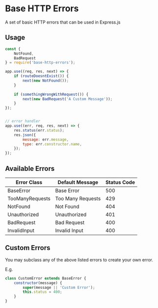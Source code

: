 # Base HTTP Errors

A set of basic HTTP errors that can be used in Express.js

## Usage

```javascript
const {
    NotFound,
    BadRequest
} = require('base-http-errors');

app.use((req, res, next) => {
    if (routeDoesntExist()) {
        next(new NotFound());
    }
    
    if (somethingWrongWithRequest()) {
        next(new BadRequest('A Custom Message'));
    }
});


// error handler
app.use((err, req, res, next) => {
    res.status(err.status);
    res.json({
        message: err.message,
        type: err.constructor.name,
    });
});

```

## Available Errors

| Error Class       | Default Message    | Status Code  |
| ----------------- | ------------------ | ------------ |
| BaseError         | Base Error         | 500          |
| TooManyRequests   | Too Many Requests  | 429          |
| NotFound          | Not Found          | 404          |
| Unauthorized      | Unauthorized       | 401          |
| BadRequest        | Bad Request        | 400          |
| InvalidInput      | Invalid Input      | 400          |


## Custom Errors

You may subclass any of the above listed errors to create your own error.

E.g.

```javascript
class CustomError extends BaseError {
    constructor(message) {
        super(message || 'Custom Error');
        this.status = 400;
    }
}
```